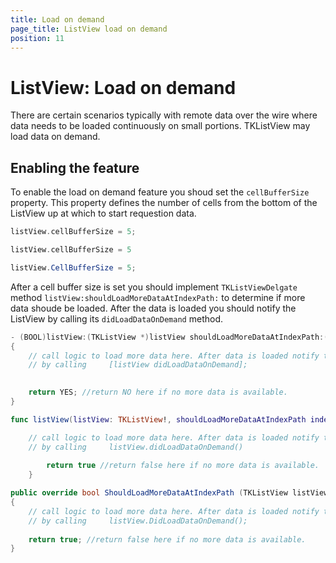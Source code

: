 ```yaml
---
title: Load on demand
page_title: ListView load on demand
position: 11
---
```


# ListView: Load on demand

There are certain scenarios typically with remote data over the wire where data needs to be loaded continuously on small portions. TKListView may load data on demand.




## Enabling the feature  ##

To enable the load on demand feature you shoud set the <code>cellBufferSize</code> property. This property defines the number of cells from the bottom of the ListView up at which to start requestion data.

```Objective-C
listView.cellBufferSize = 5;
```

```Swift
listView.cellBufferSize = 5
```

```C#
listView.CellBufferSize = 5;
```

After a cell buffer size is set you should implement <code>TKListViewDelgate</code> method <code>listView:shouldLoadMoreDataAtIndexPath:</code> to determine if more data shoude be loaded. After the data is loaded you should notify the ListView by calling its <code>didLoadDataOnDemand</code> method.

```Objective-C
- (BOOL)listView:(TKListView *)listView shouldLoadMoreDataAtIndexPath:(NSIndexPath *)indexPath
{
	// call logic to load more data here. After data is loaded notify the listview
	// by calling     [listView didLoadDataOnDemand]; 
	

    return YES; //return NO here if no more data is available.
}
```

```Swift
func listView(listView: TKListView!, shouldLoadMoreDataAtIndexPath indexPath: NSIndexPath!) -> Bool {

    // call logic to load more data here. After data is loaded notify the listview
	// by calling     listView.didLoadDataOnDemand()
        
        return true //return false here if no more data is available.
    }
```

```C#
public override bool ShouldLoadMoreDataAtIndexPath (TKListView listView, NSIndexPath indexPath)
{
	// call logic to load more data here. After data is loaded notify the listview
	// by calling     listView.DidLoadDataOnDemand();
	
	return true; //return false here if no more data is available.
}
```